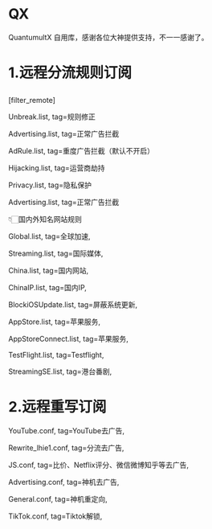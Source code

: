 # QX
QuantumultX
自用库，感谢各位大神提供支持，不一一感谢了。

# 1.远程分流规则订阅</p>
[filter_remote]</p>
Unbreak.list, tag=规则修正</p>
Advertising.list, tag=正常广告拦截</p>
AdRule.list, tag=重度广告拦截（默认不开启）</p>
Hijacking.list, tag=运营商劫持</p>
Privacy.list, tag=隐私保护</p>
Advertising.list, tag=正常广告拦截</p>
👇🏻国内外知名网站规则</p>
Global.list, tag=全球加速,</p>
Streaming.list, tag=国际媒体, </p>
China.list, tag=国内网站, </p>
ChinaIP.list, tag=国内IP, </p>
BlockiOSUpdate.list, tag=屏蔽系统更新,</p>
AppStore.list, tag=苹果服务,</p>
AppStoreConnect.list, tag=苹果服务, </p>
TestFlight.list, tag=Testflight, </p>
StreamingSE.list, tag=港台番剧, </p>
# 2.远程重写订阅

YouTube.conf, tag=YouTube去广告,</p>
Rewrite_lhie1.conf, tag=分流去广告,</p>
JS.conf, tag=比价、Netflix评分、微信微博知乎等去广告,</p>
Advertising.conf, tag=神机去广告,</p>
General.conf, tag=神机重定向, </p>
TikTok.conf, tag=Tiktok解锁, </p>
